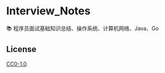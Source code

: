 # Interview_Notes
📚 程序员面试基础知识总结、操作系统、计算机网络、Java、Go


## License
[CC0-1.0](https://github.com/frankcbliu/Interview_Notes/blob/master/LICENSE).
